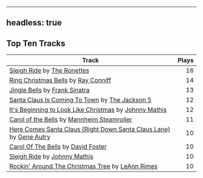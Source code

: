 
---
headless: true
---

## Top Ten Tracks

| Track | Plays |
| --- |  ---: |
|[Sleigh Ride](https://www.iheart.com/artist/the-ronettes-89545/songs/sleigh-ride-2513311/) by [The Ronettes](https://www.iheart.com/artist/the-ronettes-89545/)| 16|
|[Ring Christmas Bells](https://www.iheart.com/artist/ray-conniff-104848/songs/ring-christmas-bells-2786214/) by [Ray Conniff](https://www.iheart.com/artist/ray-conniff-104848/)| 14|
|[Jingle Bells](https://www.iheart.com/artist/frank-sinatra-739/songs/jingle-bells-493413/) by [Frank Sinatra](https://www.iheart.com/artist/frank-sinatra-739/)| 13|
|[Santa Claus Is Coming To Town](https://www.iheart.com/artist/the-jackson-5-35053/songs/santa-claus-is-coming-to-town-28131648/) by [The Jackson 5](https://www.iheart.com/artist/the-jackson-5-35053/)| 12|
|[It's Beginning to Look Like Christmas](https://www.iheart.com/artist/johnny-mathis-14581/songs/its-beginning-to-look-like-christmas-3899088/) by [Johnny Mathis](https://www.iheart.com/artist/johnny-mathis-14581/)| 12|
|[Carol of the Bells](https://www.iheart.com/artist/mannheim-steamroller-39605/songs/carol-of-the-bells-28931254/) by [Mannheim Steamroller](https://www.iheart.com/artist/mannheim-steamroller-39605/)| 11|
|[Here Comes Santa Claus (Right Down Santa Claus Lane)](https://www.iheart.com/artist/gene-autry-1800/songs/here-comes-santa-claus-right-down-santa-claus-lane-2543822/) by [Gene Autry](https://www.iheart.com/artist/gene-autry-1800/)| 10|
|[Carol Of The Bells](https://www.iheart.com/artist/david-foster-58573/songs/carol-of-the-bells-61427124/) by [David Foster](https://www.iheart.com/artist/david-foster-58573/)| 10|
|[Sleigh Ride](https://www.iheart.com/artist/johnny-mathis-14581/songs/sleigh-ride-2538290/) by [Johnny Mathis](https://www.iheart.com/artist/johnny-mathis-14581/)| 10|
|[Rockin' Around The Christmas Tree](https://www.iheart.com/artist/leann-rimes-122380/songs/rockin-around-the-christmas-tree-44819765/) by [LeAnn Rimes](https://www.iheart.com/artist/leann-rimes-122380/)| 10|
